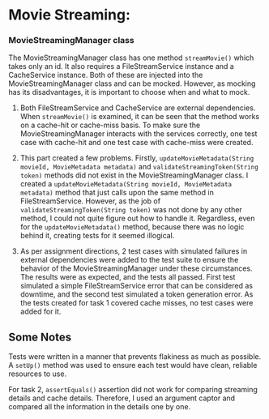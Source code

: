 # Movie Streaming:

### **MovieStreamingManager** class
The MovieStreamingManager class has one method `streamMovie()` which takes only an id. It also requires a FileStreamService instance and a CacheService instance. Both of these are injected into the MovieStreamingManager class and can be mocked. However, as mocking has its disadvantages, it is important to choose when and what to mock.

1. Both FileStreamService and CacheService are external dependencies. When `streamMovie()` is examined, it can be seen that the method works on a cache-hit or cache-miss basis. To make sure the MovieStreamingManager interacts with the services correctly, one test case with cache-hit and one test case with cache-miss were created.

2. This part created a few problems. Firstly, `updateMovieMetadata(String movieId, MovieMetadata metadata)` and `validateStreamingToken(String token)` methods did not exist in the MovieStreamingManager class. I created a `updateMovieMetadata(String movieId, MovieMetadata metadata)` method that just calls upon the same method in FileStreamService. However, as the job of `validateStreamingToken(String token)` was not done by any other method, I could not quite figure out how to handle it. Regardless, even for the `updateMovieMetadata()` method, because there was no logic behind it, creating tests for it seemed illogical.

3. As per assignment directions, 2 test cases with simulated failures in external dependencies were added to the test suite to ensure the behavior of the MovieStreamingManager under these circumstances. The results were as expected, and the tests all passed. First test simulated a simple FileStreamService error that can be considered as downtime, and the second test simulated a token generation error. As the tests created for task 1 covered cache misses, no test cases were added for it.

## Some Notes
Tests were written in a manner that prevents flakiness as much as possible. A `setUp()` method was used to ensure each test would have clean, reliable resources to use.

For task 2, `assertEquals()` assertion did not work for comparing streaming details and cache details. Therefore, I used an argument captor and compared all the information in the details one by one.